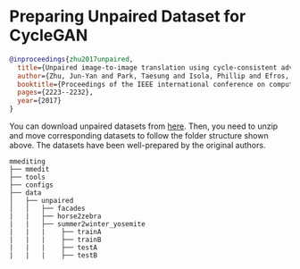 # Preparing Unpaired Dataset for CycleGAN

<!-- [DATASET] -->

```bibtex
@inproceedings{zhu2017unpaired,
  title={Unpaired image-to-image translation using cycle-consistent adversarial networks},
  author={Zhu, Jun-Yan and Park, Taesung and Isola, Phillip and Efros, Alexei A},
  booktitle={Proceedings of the IEEE international conference on computer vision},
  pages={2223--2232},
  year={2017}
}
```

You can download unpaired datasets from [here](https://people.eecs.berkeley.edu/~taesung_park/CycleGAN/datasets/).
Then, you need to unzip and move corresponding datasets to follow the folder structure shown above. The datasets have been well-prepared by the original authors.

```text
mmediting
├── mmedit
├── tools
├── configs
├── data
│   ├── unpaired
│   │   ├── facades
|   |   ├── horse2zebra
|   |   ├── summer2winter_yosemite
|   |   |    ├── trainA
|   |   |    ├── trainB
|   |   |    ├── testA
|   |   |    ├── testB
```
